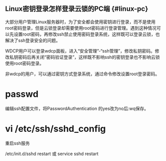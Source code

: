 ## Linux密钥登录怎样登录云锁的PC端 {#linux-pc}

大部分用户管理Linux服务器时，为了安全都会使用密钥进行登录，而不是使用root密码登录，但是云锁登录却需要使用root密码进行登录管理。遇到这种情况可以先设置root密码，再修改ssh禁止使用密码登录系统，这样既可以登录云锁，也解决了ssh登录安全的问题。

WDCP用户可以登录wdcp面板，进入“安全管理”-“ssh管理”，修改私钥密码。修改私钥密码后再关闭“密码验证登录”，这样既不影响ssh的密钥登录也不影响云锁使用root密码登录。

非wdcp的用户，可以通过密钥方式登录系统，通过命令修改设置root登录密码。

# passwd

编辑ssh配置文件，将PasswordAuthentication 的yes改为no后:wq保存。

# vi /etc/ssh/sshd_config

重启ssh服务

/etc/init.d/sshd restart 或 service sshd restart